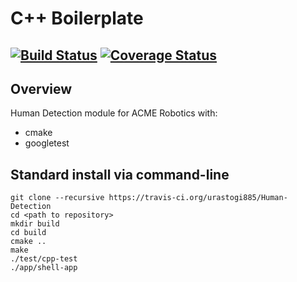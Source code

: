 # C++ Boilerplate
[![Build Status](https://travis-ci.org/urastogi885/Human_Detection_Module.svg?branch=master)](https://travis-ci.org/urastogi885/Human_Detection_Module)
[![Coverage Status](https://coveralls.io/repos/github/urastogi885/Human_Detection_Module/badge.svg?branch=master)](https://coveralls.io/github/urastogi885/Human_Detection_Module?branch=master)
---

## Overview

Human Detection module for ACME Robotics with:

- cmake
- googletest

## Standard install via command-line
```shell script
git clone --recursive https://travis-ci.org/urastogi885/Human-Detection
cd <path to repository>
mkdir build
cd build
cmake ..
make
./test/cpp-test
./app/shell-app
```